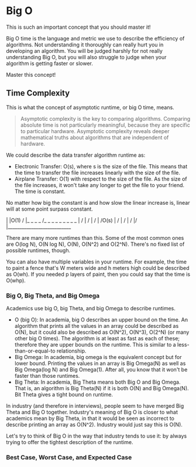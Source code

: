 # Big O

This is such an important concept that you should master it!

Big O time is the language and metric we use to describe the efficiency of algorithms. Not understanding it thoroughly can really hurt you in developing an algorithm. You will be judged harshly for not really understanding Big O, but you will also struggle to judge when your algorithm is getting faster or slower.

Master this concept!

## Time Complexity

This is what the concept of asymptotic runtime, or big O time, means.

> Asymptotic complexity is the key to comparing algorithms. Comparing absolute time is not particularly meaningful, because they are specific to particular hardware. Asymptotic complexity reveals deeper mathematical truths about algorithms that are independent of hardware.

We could describe the data transfer algorithm runtime as:

* Electronic Transfer: O(s), where s is the size of the file. This means that the time to transfer the file increases linearly with the size of the file.
* Airplane Transfer: O(1) with respect to the size of the file. As the size of the file increases, it won't take any longer to get the file to your friend. The time is constant.

No matter how big the constant is and how slow the linear increase is, linear will at some point surpass constant.

|
|O(1)     /
|_ _ _ _ /_ _ _ _ _ _ _ _ _
|       /
|      /
|     /
|    /O(s)
|   /
|  /
| /
|/
|___________________________

There are many more runtimes than this. Some of the most common ones are O(log N), O(N log N), O(N), O(N^2) and O(2^N). There's no fixed list of possible runtimes, though.

You can also have multiple variables in your runtime. For example, the time to paint a fence that's W meters wide and h meters high could be described as O(wh). If you needed p layers of paint, then you could say that the time is O(whp).

### Big O, Big Theta, and Big Omega

Academics use big O, big Theta, and big Omega to describe runtimes.

* O (big O): In academia, big O describes an upper bound on the time. An algorithm that prints all the values in an array could be described as O(N), but it could also be described as O(N^2), O(N^3), O(2^N) (or many other big O times). The algorithm is at least as fast as each of these; therefore they are upper bounds on the runtime. This is similar to a less-than-or-equal-to relationship.
* Big Omega: In academia, big omega is the equivalent concept but for lower bound. Printing the values in an array is Big Omega(N) as well as Big Omega(log N) and Big Omega(1). After all, you know that it won't be faster than those runtimes.
* Big Theta: In academia, Big Theta means both Big O and Big Omega. That is, an algorithm is Big Theta(N) if it is both O(N) and Big Omega(N). Bit Theta gives a tight bound on runtime.

In industry (and therefore in interviews), people seem to have merged Big Theta and Big O together. Industry's meaning of Big O is closer to what academics mean by Big Theta, in that it would be seen as incorrect to describe printing an array as O(N^2). Industry would just say this is O(N).

Let's try to think of Big O in the way that industry tends to use it: by always trying to offer the tightest description of the runtime.

### Best Case, Worst Case, and Expected Case